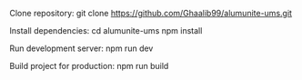 Clone repository:
git clone https://github.com/Ghaalib99/alumunite-ums.git

Install dependencies:
cd alumunite-ums
npm install

Run development server:
npm run dev

Build project for production:
npm run build
